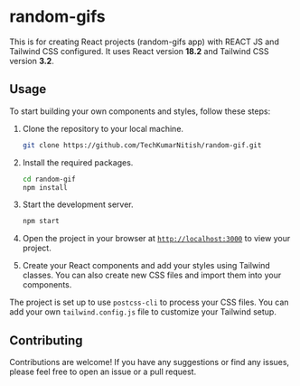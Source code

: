 # random-gifs
This is  for creating React projects (random-gifs app) with REACT JS and Tailwind CSS configured. It uses React version **18.2** and Tailwind CSS version **3.2**.

## Usage

To start building your own components and styles, follow these steps:

1. Clone the repository to your local machine.
    ```sh
    git clone https://github.com/TechKumarNitish/random-gif.git
    ```

1. Install the required packages.
    ```sh
    cd random-gif
    npm install
    ```

1. Start the development server.
    ```sh
    npm start
    ```

1. Open the project in your browser at [`http://localhost:3000`](http://localhost:3000) to view your project.
1. Create your React components and add your styles using Tailwind classes. You can also create new CSS files and import them into your components.

The project is set up to use `postcss-cli` to process your CSS files. You can add your own `tailwind.config.js` file to customize your Tailwind setup.

## Contributing

Contributions are welcome! If you have any suggestions or find any issues, please feel free to open an issue or a pull request.
